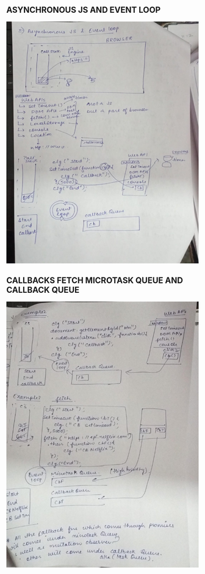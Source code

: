 ## ASYNCHRONOUS JS AND EVENT LOOP

![alt text](<WhatsApp Image 2024-02-23 at 12.27.33 PM.jpeg>)

## CALLBACKS FETCH MICROTASK QUEUE AND CALLBACK QUEUE

![alt text](<WhatsApp Image 2024-02-23 at 12.27.51 PM.jpeg>)
